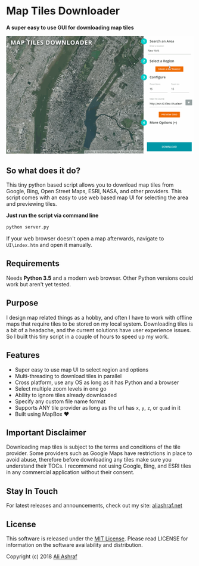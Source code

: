 # Map Tiles Downloader

**A super easy to use GUI for downloading map tiles**

<p align="center">
  <img src="gif/map-tiles-downloader.gif">
</p>

## So what does it do?

This tiny python based script allows you to download map tiles from Google, Bing, Open Street Maps, ESRI, NASA, and other providers. This script comes with an easy to use web based map UI for selecting the area and previewing tiles.

**Just run the script via command line**

```sh
python server.py
```

If your web browser doesn't open a map afterwards, navigate to `UI\index.htm` and open it manually.

## Requirements

Needs **Python 3.5** and a modern web browser. Other Python versions could work but aren't yet tested.

## Purpose

I design map related things as a hobby, and often I have to work with offline maps that require tiles to be stored on my local system. Downloading tiles is a bit of a headache, and the current solutions have user experience issues. So I built this tiny script in a couple of hours to speed up my work.

## Features

- Super easy to use map UI to select region and options
- Multi-threading to download tiles in parallel
- Cross platform, use any OS as long as it has Python and a browser
- Select multiple zoom levels in one go
- Ability to ignore tiles already downloaded
- Specify any custom file name format
- Supports ANY tile provider as long as the url has `x`, `y`, `z`, or `quad` in it
- Built using MapBox :heart:

## Important Disclaimer

Downloading map tiles is subject to the terms and conditions of the tile provider. Some providers such as Google Maps have restrictions in place to avoid abuse, therefore before downloading any tiles make sure you understand their TOCs. I recommend not using Google, Bing, and ESRI tiles in any commercial application without their consent.

## Stay In Touch

For latest releases and announcements, check out my site: [aliashraf.net](http://aliashraf.net)

## License

This software is released under the [MIT License](LICENSE). Please read LICENSE for information on the
software availability and distribution.

Copyright (c) 2018 [Ali Ashraf](http://aliashraf.net)